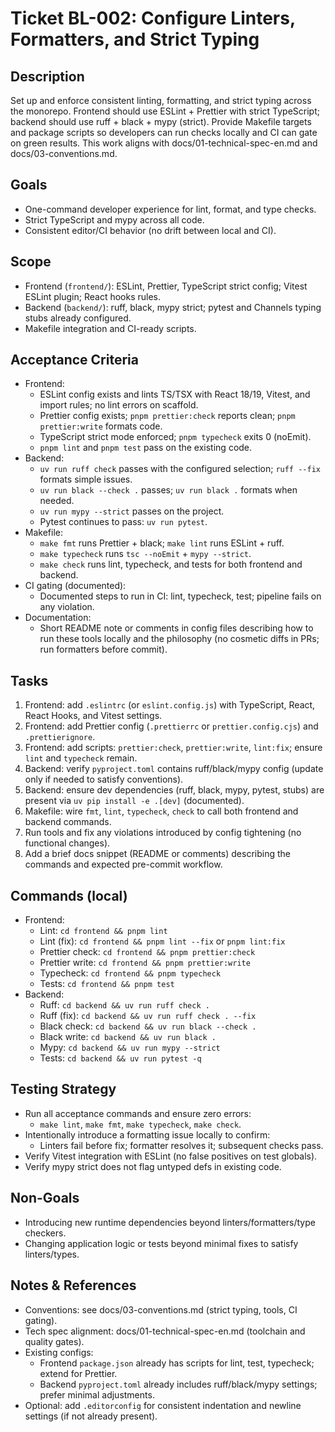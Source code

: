 # Ticket BL-002: Configure Linters, Formatters, and Strict Typing

## Description
Set up and enforce consistent linting, formatting, and strict typing across the monorepo. Frontend should use ESLint + Prettier with strict TypeScript; backend should use ruff + black + mypy (strict). Provide Makefile targets and package scripts so developers can run checks locally and CI can gate on green results. This work aligns with docs/01-technical-spec-en.md and docs/03-conventions.md.

## Goals
- One-command developer experience for lint, format, and type checks.
- Strict TypeScript and mypy across all code.
- Consistent editor/CI behavior (no drift between local and CI).

## Scope
- Frontend (`frontend/`): ESLint, Prettier, TypeScript strict config; Vitest ESLint plugin; React hooks rules.
- Backend (`backend/`): ruff, black, mypy strict; pytest and Channels typing stubs already configured.
- Makefile integration and CI-ready scripts.

## Acceptance Criteria
- Frontend:
  - ESLint config exists and lints TS/TSX with React 18/19, Vitest, and import rules; no lint errors on scaffold.
  - Prettier config exists; `pnpm prettier:check` reports clean; `pnpm prettier:write` formats code.
  - TypeScript strict mode enforced; `pnpm typecheck` exits 0 (noEmit).
  - `pnpm lint` and `pnpm test` pass on the existing code.
- Backend:
  - `uv run ruff check` passes with the configured selection; `ruff --fix` formats simple issues.
  - `uv run black --check .` passes; `uv run black .` formats when needed.
  - `uv run mypy --strict` passes on the project.
  - Pytest continues to pass: `uv run pytest`.
- Makefile:
  - `make fmt` runs Prettier + black; `make lint` runs ESLint + ruff.
  - `make typecheck` runs `tsc --noEmit` + `mypy --strict`.
  - `make check` runs lint, typecheck, and tests for both frontend and backend.
- CI gating (documented):
  - Documented steps to run in CI: lint, typecheck, test; pipeline fails on any violation.
- Documentation:
  - Short README note or comments in config files describing how to run these tools locally and the philosophy (no cosmetic diffs in PRs; run formatters before commit).

## Tasks
1. Frontend: add `.eslintrc` (or `eslint.config.js`) with TypeScript, React, React Hooks, and Vitest settings.
2. Frontend: add Prettier config (`.prettierrc` or `prettier.config.cjs`) and `.prettierignore`.
3. Frontend: add scripts: `prettier:check`, `prettier:write`, `lint:fix`; ensure `lint` and `typecheck` remain.
4. Backend: verify `pyproject.toml` contains ruff/black/mypy config (update only if needed to satisfy conventions).
5. Backend: ensure dev dependencies (ruff, black, mypy, pytest, stubs) are present via `uv pip install -e .[dev]` (documented).
6. Makefile: wire `fmt`, `lint`, `typecheck`, `check` to call both frontend and backend commands.
7. Run tools and fix any violations introduced by config tightening (no functional changes).
8. Add a brief docs snippet (README or comments) describing the commands and expected pre-commit workflow.

## Commands (local)
- Frontend:
  - Lint: `cd frontend && pnpm lint`
  - Lint (fix): `cd frontend && pnpm lint --fix` or `pnpm lint:fix`
  - Prettier check: `cd frontend && pnpm prettier:check`
  - Prettier write: `cd frontend && pnpm prettier:write`
  - Typecheck: `cd frontend && pnpm typecheck`
  - Tests: `cd frontend && pnpm test`
- Backend:
  - Ruff: `cd backend && uv run ruff check .`
  - Ruff (fix): `cd backend && uv run ruff check . --fix`
  - Black check: `cd backend && uv run black --check .`
  - Black write: `cd backend && uv run black .`
  - Mypy: `cd backend && uv run mypy --strict`
  - Tests: `cd backend && uv run pytest -q`

## Testing Strategy
- Run all acceptance commands and ensure zero errors:
  - `make lint`, `make fmt`, `make typecheck`, `make check`.
- Intentionally introduce a formatting issue locally to confirm:
  - Linters fail before fix; formatter resolves it; subsequent checks pass.
- Verify Vitest integration with ESLint (no false positives on test globals).
- Verify mypy strict does not flag untyped defs in existing code.

## Non-Goals
- Introducing new runtime dependencies beyond linters/formatters/type checkers.
- Changing application logic or tests beyond minimal fixes to satisfy linters/types.

## Notes & References
- Conventions: see docs/03-conventions.md (strict typing, tools, CI gating).
- Tech spec alignment: docs/01-technical-spec-en.md (toolchain and quality gates).
- Existing configs:
  - Frontend `package.json` already has scripts for lint, test, typecheck; extend for Prettier.
  - Backend `pyproject.toml` already includes ruff/black/mypy settings; prefer minimal adjustments.
- Optional: add `.editorconfig` for consistent indentation and newline settings (if not already present).
